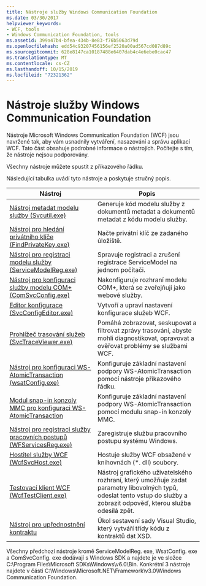 ```yaml
---
title: Nástroje služby Windows Communication Foundation
ms.date: 03/30/2017
helpviewer_keywords:
- WCF, tools
- Windows Communication Foundation, tools
ms.assetid: 399a47b4-bfea-434b-8e83-f76b5063d79d
ms.openlocfilehash: edd54c93207456156ef2520a00ad567cd087d89c
ms.sourcegitcommit: 628e8147ca10187488e6407dab4c4e6ebe0cac47
ms.translationtype: MT
ms.contentlocale: cs-CZ
ms.lasthandoff: 10/15/2019
ms.locfileid: "72321362"
---
```

# <a name="windows-communication-foundation-tools"></a>Nástroje služby Windows Communication Foundation
Nástroje Microsoft Windows Communication Foundation (WCF) jsou navržené tak, aby vám usnadnily vytváření, nasazování a správu aplikací WCF. Tato část obsahuje podrobné informace o nástrojích. Počítejte s tím, že nástroje nejsou podporovány.  
  
 Všechny nástroje můžete spustit z příkazového řádku.  
  
 Následující tabulka uvádí tyto nástroje a poskytuje stručný popis.  
  
|Nástroj|Popis|  
|----------|-----------------|  
|[Nástroj metadat modelu služby (Svcutil.exe)](servicemodel-metadata-utility-tool-svcutil-exe.md)|Generuje kód modelu služby z dokumentů metadat a dokumentů metadat z kódu modelu služby.|  
|[Nástroj pro hledání privátního klíče (FindPrivateKey.exe)](find-private-key-tool-findprivatekey-exe.md)|Načte privátní klíč ze zadaného úložiště.|  
|[Nástroj pro registraci modelu služby (ServiceModelReg.exe)](servicemodelreg-exe.md)|Spravuje registraci a zrušení registrace ServiceModel na jednom počítači.|  
|[Nástroj pro konfiguraci služby modelu COM+ (ComSvcConfig.exe)](com-service-model-configuration-tool-comsvcconfig-exe.md)|Nakonfiguruje rozhraní modelu COM+, která se zveřejňují jako webové služby.|  
|[Editor konfigurace (SvcConfigEditor.exe)](configuration-editor-tool-svcconfigeditor-exe.md)|Vytvoří a upraví nastavení konfigurace služeb WCF.|  
|[Prohlížeč trasování služeb (SvcTraceViewer.exe)](service-trace-viewer-tool-svctraceviewer-exe.md)|Pomáhá zobrazovat, seskupovat a filtrovat zprávy trasování, abyste mohli diagnostikovat, opravovat a ověřovat problémy se službami WCF.|  
|[Nástroj pro konfiguraci WS-AtomicTransaction (wsatConfig.exe)](ws-atomictransaction-configuration-utility-wsatconfig-exe.md)|Konfiguruje základní nastavení podpory WS-AtomicTransaction pomocí nástroje příkazového řádku.|  
|[Modul snap-in konzoly MMC pro konfiguraci WS-AtomicTransaction](ws-atomictransaction-configuration-mmc-snap-in.md)|Konfiguruje základní nastavení podpory WS-AtomicTransaction pomocí modulu snap-in konzoly MMC.|  
|[Nástroj pro registraci služby pracovních postupů (WFServicesReg.exe)](workflow-service-registration-tool-wfservicesreg-exe.md)|Zaregistruje službu pracovního postupu systému Windows.|  
|[Hostitel služby WCF (WcfSvcHost.exe)](wcf-service-host-wcfsvchost-exe.md)|Hostuje služby WCF obsažené v knihovnách (*. dll) soubory.|  
|[Testovací klient WCF (WcfTestClient.exe)](wcf-test-client-wcftestclient-exe.md)|Nástroj grafického uživatelského rozhraní, který umožňuje zadat parametry libovolných typů, odeslat tento vstup do služby a zobrazit odpověď, kterou služba odesílá zpět.|  
|[Nástroj pro upřednostnění kontraktu](contract-first-tool.md)|Úkol sestavení sady Visual Studio, který vytváří třídy kódu z kontraktů dat XSD.|  
  
 Všechny předchozí nástroje kromě ServiceModelReg. exe, WsatConfig. exe a ComSvcConfig. exe dodávají s Windows SDK a najdete je ve složce C:\Program Files\Microsoft SDKs\Windows\v6.0\Bin.  Konkrétní 3 nástroje najdete v části C:\Windows\Microsoft.NET\Framework\v3.0\Windows Communication Foundation.
